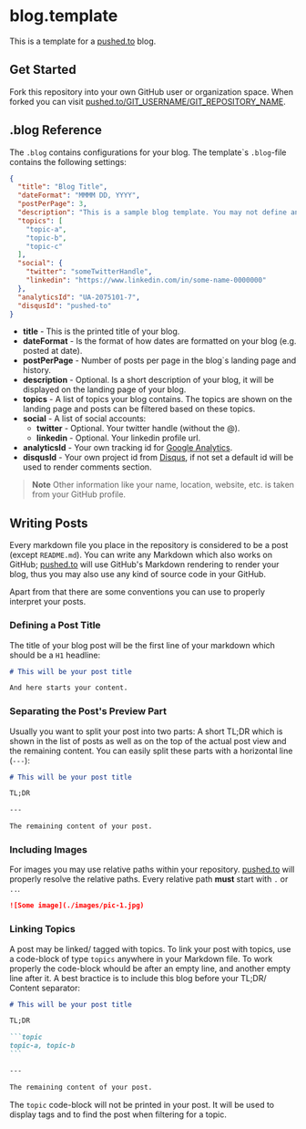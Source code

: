 # blog.template

This is a template for a [pushed.to](http://pushed.to) blog.

## Get Started

Fork this repository into your own GitHub user or organization space. When forked you can visit [pushed.to/GIT_USERNAME/GIT_REPOSITORY_NAME](http://pushed.to/GIT_USERNAME/GIT_REPOSITORY_NAME).

## .blog Reference

The `.blog` contains configurations for your blog. The template\`s `.blog`-file contains the following settings:

```json
{
  "title": "Blog Title",
  "dateFormat": "MMMM DD, YYYY",
  "postPerPage": 3,
  "description": "This is a sample blog template. You may not define any description at all. But, you can do here...",
  "topics": [
    "topic-a",
    "topic-b",
    "topic-c"
  ],
  "social": {
    "twitter": "someTwitterHandle",
    "linkedin": "https://www.linkedin.com/in/some-name-0000000"
  },
  "analyticsId": "UA-2075101-7",
  "disqusId": "pushed-to"
}
```

* **title** - This is the printed title of your blog.
* **dateFormat** - Is the format of how dates are formatted on your blog (e.g. posted at date).
* **postPerPage** - Number of posts per page in the blog\`s landing page and history.
* **description** - Optional. Is a short description of your blog, it will be displayed on the landing page of your blog.
* **topics** - A list of topics your blog contains. The topics are shown on the landing page and posts can be filtered based on these topics.
* **social** - A list of social accounts:
    * **twitter** - Optional. Your twitter handle (without the @).
    * **linkedin** - Optional. Your linkedin profile url.
* **analyticsId** - Your own tracking id for [Google Analytics](https://analytics.google.com/analytics/web/).
* **disqusId** - Your own project id from [Disqus](https://disqus.com/), if not set a default id will be used to render comments section.

> **Note** Other information like your name, location, website, etc. is taken from your GitHub profile.

## Writing Posts

Every markdown file you place in the repository is considered to be a post (except `README.md`). You can write any Markdown which also works on GitHub; [pushed.to](http://pushed.to) will use GitHub's Markdown rendering to render your blog, thus you may also use any kind of source code in your GitHub. 

Apart from that there are some conventions you can use to properly interpret your posts.

### Defining a Post Title

The title of your blog post will be the first line of your markdown which should be a `H1` headline:

```markdown
# This will be your post title

And here starts your content.
```

### Separating the Post's Preview Part

Usually you want to split your post into two parts: A short TL;DR which is shown in the list of posts as well as on the top of the actual post view and the remaining content. You can easily split these parts with a horizontal line (`---`):

```markdown
# This will be your post title

TL;DR

---

The remaining content of your post.
```

### Including Images

For images you may use relative paths within your repository. [pushed.to](http://pushed.to) will properly resolve the relative paths. Every relative path **must** start with `.` or `..`.

```markdown
![Some image](./images/pic-1.jpg)
```

### Linking Topics

A post may be linked/ tagged with topics. To link your post with topics, use a code-block of type `topics` anywhere in your Markdown file. To work properly the code-block whould be after an empty line, and another empty line after it. A best bractice is to include this blog before your TL;DR/ Content separator:

````markdown
# This will be your post title

TL;DR

```topic
topic-a, topic-b
```

---

The remaining content of your post.
````

The `topic` code-block will not be printed in your post. It will be used to display tags and to find the post when filtering for a topic.